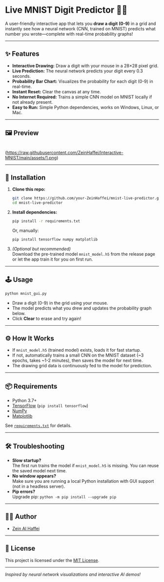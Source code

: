# Live MNIST Digit Predictor 🎨🔢

A user-friendly interactive app that lets you **draw a digit (0-9)** in a grid and instantly see how a neural network (CNN, trained on MNIST) predicts what number you wrote—complete with real-time probability graphs!

---

## ✨ Features

- **Interactive Drawing:** Draw a digit with your mouse in a 28×28 pixel grid.
- **Live Prediction:** The neural network predicts your digit every 0.3 seconds.
- **Probability Bar Chart:** Visualizes the probability for each digit (0-9) in real-time.
- **Instant Reset:** Clear the canvas at any time.
- **No Internet Required:** Trains a simple CNN model on MNIST locally if not already present.
- **Easy to Run:** Simple Python dependencies, works on Windows, Linux, or Mac.

---

## 🖼️ Preview

\
(https://raw.githubusercontent.com/ZeinHaffei/Interactive-MNIST/main/assets/1.png)

---

## 🚀 Installation

1. **Clone this repo:**

   ```bash
   git clone https://github.com/your-ZeinHaffei/mnist-live-predictor.git
   cd mnist-live-predictor
   ```

2. **Install dependencies:**

   ```bash
   pip install -r requirements.txt
   ```

   Or, manually:

   ```bash
   pip install tensorflow numpy matplotlib
   ```

3. *(Optional but recommended)*\
   Download the pre-trained model `mnist_model.h5` from the release page or let the app train it for you on first run.

---

## 🕹️ Usage

```bash
python mnist_gui.py
```

- Draw a digit (0-9) in the grid using your mouse.
- The model predicts what you drew and updates the probability graph below.
- Click **Clear** to erase and try again!

---

## ⚙️ How It Works

- If `mnist_model.h5` (trained model) exists, loads it for fast startup.
- If not, automatically trains a small CNN on the MNIST dataset (\~3 epochs, takes \~1-2 minutes), then saves the model for next time.
- The drawing grid data is continuously fed to the model for prediction.

---

## 📦 Requirements

- Python 3.7+
- [TensorFlow](https://www.tensorflow.org/) (`pip install tensorflow`)
- [NumPy](https://numpy.org/)
- [Matplotlib](https://matplotlib.org/)

See [`requirements.txt`](requirements.txt) for details.

---

## 🛠️ Troubleshooting

- **Slow startup?**\
  The first run trains the model if `mnist_model.h5` is missing. You can reuse the saved model next time.
- **No window appears?**\
  Make sure you are running a local Python installation with GUI support (not in a headless server).
- **Pip errors?**\
  Upgrade pip: `python -m pip install --upgrade pip`

---

## 🧑‍💻 Author

- [Zein Al Haffei](https://github.com/ZeinHaffei)

---

## 📄 License

This project is licensed under the [MIT License](LICENSE).

---

*Inspired by neural network visualizations and interactive AI demos!*

